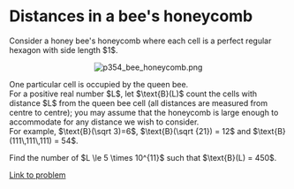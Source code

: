# Distances in a bee's honeycomb 

<p>Consider a honey bee's honeycomb where each cell is a perfect regular hexagon with side length $1$.</p>

<div align="center">
<img src="project/images/p354_bee_honeycomb.png" alt="p354_bee_honeycomb.png" /></div>


<p>
One particular cell is occupied by the queen bee.<br />
For a positive real number $L$, let $\text{B}(L)$ count the cells with distance $L$ from the queen bee cell (all distances are measured from centre to centre); you may assume that the honeycomb is large enough to accommodate for any distance we wish to consider. <br />
For example, $\text{B}(\sqrt 3)=6$, $\text{B}(\sqrt {21}) = 12$ and $\text{B}(111\,111\,111) = 54$.</p>

<p>Find the number of $L \le 5 \times 10^{11}$ such that $\text{B}(L) = 450$.</p>

[Link to problem](https://projecteuler.net/problem=354)
